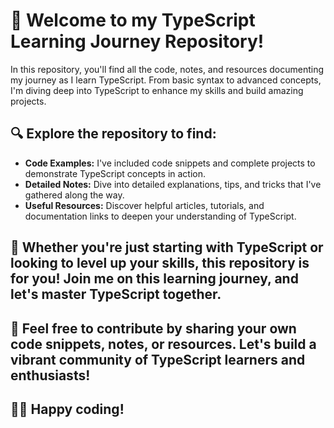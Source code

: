 # 🚀 Welcome to my TypeScript Learning Journey Repository!

In this repository, you'll find all the code, notes, and resources documenting my journey as I learn TypeScript. From basic syntax to advanced concepts, I'm diving deep into TypeScript to enhance my skills and build amazing projects.

## 🔍 Explore the repository to find:

- **Code Examples:** I've included code snippets and complete projects to demonstrate TypeScript concepts in action.
- **Detailed Notes:** Dive into detailed explanations, tips, and tricks that I've gathered along the way.
- **Useful Resources:** Discover helpful articles, tutorials, and documentation links to deepen your understanding of TypeScript.

## 🌟 Whether you're just starting with TypeScript or looking to level up your skills, this repository is for you! Join me on this learning journey, and let's master TypeScript together.

## 📖 Feel free to contribute by sharing your own code snippets, notes, or resources. Let's build a vibrant community of TypeScript learners and enthusiasts!

## 👨‍💻 Happy coding!

